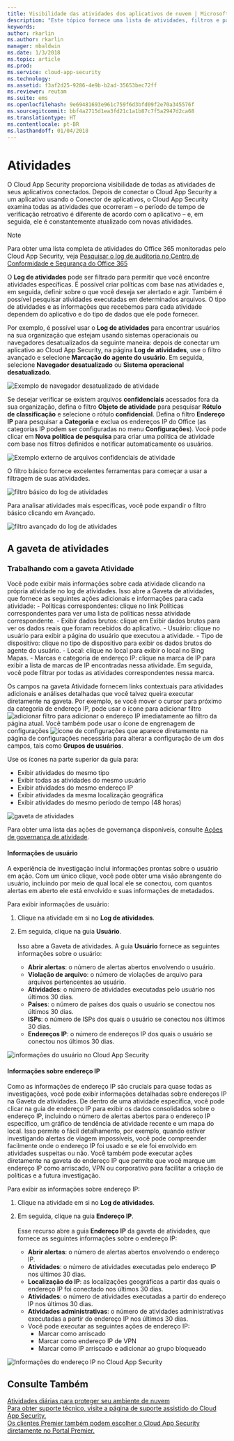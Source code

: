 ```yaml
---
title: Visibilidade das atividades dos aplicativos de nuvem | Microsoft Docs
description: "Este tópico fornece uma lista de atividades, filtros e parâmetros de correspondência que podem ser aplicados às políticas de atividade."
keywords: 
author: rkarlin
ms.author: rkarlin
manager: mbaldwin
ms.date: 1/3/2018
ms.topic: article
ms.prod: 
ms.service: cloud-app-security
ms.technology: 
ms.assetid: f3af2d25-9286-4e9b-b2ad-35653bec72ff
ms.reviewer: reutam
ms.suite: ems
ms.openlocfilehash: 9e69481693e961c759f6d3bfd09f2e70a345576f
ms.sourcegitcommit: bbf4a2715d1ea3fd21c1a1b87c7f5a2947d2ca68
ms.translationtype: HT
ms.contentlocale: pt-BR
ms.lasthandoff: 01/04/2018
---
```

# <a name="activities"></a>Atividades
O Cloud App Security proporciona visibilidade de todas as atividades de seus aplicativos conectados. Depois de conectar o Cloud App Security a um aplicativo usando o Conector de aplicativos, o Cloud App Security examina todas as atividades que ocorreram – o período de tempo de verificação retroativo é diferente de acordo com o aplicativo – e, em seguida, ele é constantemente atualizado com novas atividades. 

> [!NOTE] 
> Para obter uma lista completa de atividades do Office 365 monitoradas pelo Cloud App Security, veja [Pesquisar o log de auditoria no Centro de Conformidade e Segurança do Office 365](https://support.office.com/article/Search-the-audit-log-in-the-Office-365-Security-Compliance-Center-0d4d0f35-390b-4518-800e-0c7ec95e946c?ui=en-US&rs=en-US&ad=US#ID0EABAAA=Audited_activities)

O **Log de atividades** pode ser filtrado para permitir que você encontre atividades específicas. É possível criar políticas com base nas atividades e, em seguida, definir sobre o que você deseja ser alertado e agir. Também é possível pesquisar atividades executadas em determinados arquivos. O tipo de atividades e as informações que recebemos para cada atividade dependem do aplicativo e do tipo de dados que ele pode fornecer. 

Por exemplo, é possível usar o **Log de atividades** para encontrar usuários na sua organização que estejam usando sistemas operacionais ou navegadores desatualizados da seguinte maneira: depois de conectar um aplicativo ao Cloud App Security, na página **Log de atividades**, use o filtro avançado e selecione **Marcação do agente do usuário**. Em seguida, selecione **Navegador desatualizado** ou **Sistema operacional desatualizado**.

 ![Exemplo de navegador desatualizado de atividade](media/activity-example-outdated.png)

Se desejar verificar se existem arquivos **confidenciais** acessados fora da sua organização, defina o filtro **Objeto de atividade** para pesquisar **Rótulo de classificação** e selecione o rótulo **confidencial**. Defina o filtro **Endereço IP** para pesquisar a **Categoria** e exclua os endereços IP do Office (as categorias IP podem ser configuradas no menu **Configurações**). Você pode clicar em **Nova política de pesquisa** para criar uma política de atividade com base nos filtros definidos e notificar automaticamente os usuários.

 ![Exemplo externo de arquivos confidenciais de atividade](media/activity-example-ip.png)

 
O filtro básico fornece excelentes ferramentas para começar a usar a filtragem de suas atividades.

 ![filtro básico do log de atividades](media/activity-log-filter-basic.png)

Para analisar atividades mais específicas, você pode expandir o filtro básico clicando em Avançado.

 ![filtro avançado do log de atividades](media/activity-log-filter-advanced.png)


## <a name="the-activity-drawer"></a>A gaveta de atividades

### <a name="working-with-the-activity-drawer"></a>Trabalhando com a gaveta Atividade

Você pode exibir mais informações sobre cada atividade clicando na própria atividade no log de atividades. Isso abre a Gaveta de atividades, que fornece as seguintes ações adicionais e informações para cada atividade:
    - Políticas correspondentes: clique no link Políticas correspondentes para ver uma lista de políticas nessa atividade correspondente.
    - Exibir dados brutos: clique em Exibir dados brutos para ver os dados reais que foram recebidos do aplicativo.
    - Usuário: clique no usuário para exibir a página do usuário que executou a atividade. 
    - Tipo de dispositivo: clique no tipo de dispositivo para exibir os dados brutos do agente do usuário. 
    - Local: clique no local para exibir o local no Bing Mapas.
    - Marcas e categoria de endereço IP: clique na marca de IP para exibir a lista de marcas de IP encontradas nessa atividade. Em seguida, você pode filtrar por todas as atividades correspondentes nessa marca.    

 Os campos na gaveta Atividade fornecem links contextuais para atividades adicionais e análises detalhadas que você talvez queira executar diretamente na gaveta. Por exemplo, se você mover o cursor para próximo da categoria de endereço IP, pode usar o ícone para adicionar filtro ![adicionar filtro](./media/add-to-filter-icon.png) para adicionar o endereço IP imediatamente ao filtro da página atual. Você também pode usar o ícone de engrenagem de configurações ![ícone de configurações](./media/contextual-settings-icon.png) que aparece diretamente na página de configurações necessária para alterar a configuração de um dos campos, tais como **Grupos de usuários**.

 Use os ícones na parte superior da guia para:
 - Exibir atividades do mesmo tipo
 - Exibir todas as atividades do mesmo usuário
 - Exibir atividades do mesmo endereço IP
 - Exibir atividades da mesma localização geográfica
 - Exibir atividades do mesmo período de tempo (48 horas)
 
![gaveta de atividades](./media/activity-drawer.png "gaveta de atividades")  
  
Para obter uma lista das ações de governança disponíveis, consulte [Ações de governança de atividade](governance-actions.md#activity-governance-actions).

#### <a name="user-insights"></a>Informações de usuário

A experiência de investigação inclui informações prontas sobre o usuário em ação. Com um único clique, você pode obter uma visão abrangente do usuário, incluindo por meio de qual local ele se conectou, com quantos alertas em aberto ele está envolvido e suas informações de metadados.

Para exibir informações de usuário:

1. Clique na atividade em si no **Log de atividades**.

2. Em seguida, clique na guia **Usuário**. <br></br> Isso abre a Gaveta de atividades. A guia **Usuário** fornece as seguintes informações sobre o usuário:
    - **Abrir alertas**: o número de alertas abertos envolvendo o usuário.
    - **Violação de arquivo**: o número de violações de arquivo para arquivos pertencentes ao usuário.
    - **Atividades**: o número de atividades executadas pelo usuário nos últimos 30 dias.
    - **Países**: o número de países dos quais o usuário se conectou nos últimos 30 dias.
    - **ISPs**: o número de ISPs dos quais o usuário se conectou nos últimos 30 dias.
    - **Endereços IP**: o número de endereços IP dos quais o usuário se conectou nos últimos 30 dias.

![informações do usuário no Cloud App Security](./media/user-insights.png)

#### <a name="ip-address-insights"></a>Informações sobre endereço IP

Como as informações de endereço IP são cruciais para quase todas as investigações, você pode exibir informações detalhadas sobre endereços IP na Gaveta de atividades. De dentro de uma atividade específica, você pode clicar na guia de endereço IP para exibir os dados consolidados sobre o endereço IP, incluindo o número de alertas abertos para o endereço IP específico, um gráfico de tendência de atividade recente e um mapa do local. Isso permite o fácil detalhamento, por exemplo, quando estiver investigando alertas de viagem impossíveis, você pode compreender facilmente onde o endereço IP foi usado e se ele foi envolvido em atividades suspeitas ou não. Você também pode executar ações diretamente na gaveta do endereço IP que permite que você marque um endereço IP como arriscado, VPN ou corporativo para facilitar a criação de políticas e a futura investigação.

Para exibir as informações sobre endereço IP:

1. Clique na atividade em si no **Log de atividades**.

2. Em seguida, clique na guia **Endereço IP**. <br></br> Esse recurso abre a guia **Endereço IP** da gaveta de atividades, que fornece as seguintes informações sobre o endereço IP:
    - **Abrir alertas**: o número de alertas abertos envolvendo o endereço IP.
    - **Atividades**: o número de atividades executadas pelo endereço IP nos últimos 30 dias.
    - **Localização do IP**: as localizações geográficas a partir das quais o endereço IP foi conectado nos últimos 30 dias.
    - **Atividades**: o número de atividades executadas a partir do endereço IP nos últimos 30 dias.
    - **Atividades administrativas**: o número de atividades administrativas executadas a partir do endereço IP nos últimos 30 dias.
    - Você pode executar as seguintes ações de endereço IP:
        - Marcar como arriscado 
        - Marcar como endereço IP de VPN
        - Marcar como IP arriscado e adicionar ao grupo bloqueado


![Informações do endereço IP no Cloud App Security](./media/ip-address-insights.png)


## <a name="see-also"></a>Consulte Também  
[Atividades diárias para proteger seu ambiente de nuvem](daily-activities-to-protect-your-cloud-environment.md)   
[Para obter suporte técnico, visite a página de suporte assistido do Cloud App Security.](http://support.microsoft.com/oas/default.aspx?prid=16031)   
[Os clientes Premier também podem escolher o Cloud App Security diretamente no Portal Premier.](https://premier.microsoft.com/)  
  
  
